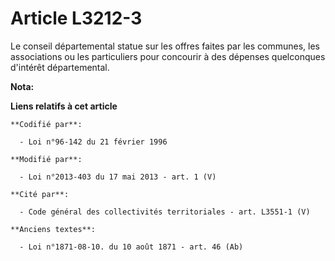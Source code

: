 # Article L3212-3

Le conseil départemental  statue sur les offres faites par les communes, les associations ou les particuliers pour concourir
à des dépenses quelconques d'intérêt départemental.

**Nota:**



**Liens relatifs à cet article**

	**Codifié par**:

	  - Loi n°96-142 du 21 février 1996

	**Modifié par**:

	  - Loi n°2013-403 du 17 mai 2013 - art. 1 (V)

	**Cité par**:

	  - Code général des collectivités territoriales - art. L3551-1 (V)

	**Anciens textes**:

	  - Loi n°1871-08-10. du 10 août 1871 - art. 46 (Ab)
